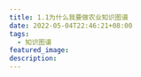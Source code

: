 ```yaml
---
title: 1.1为什么我要做农业知识图谱
date: 2022-05-04T22:46:21+08:00
tags:
  - 知识图谱
featured_image: 
description:
---
```

